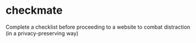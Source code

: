 # checkmate
Complete a checklist before proceeding to a website to combat distraction (in a privacy-preserving way)

